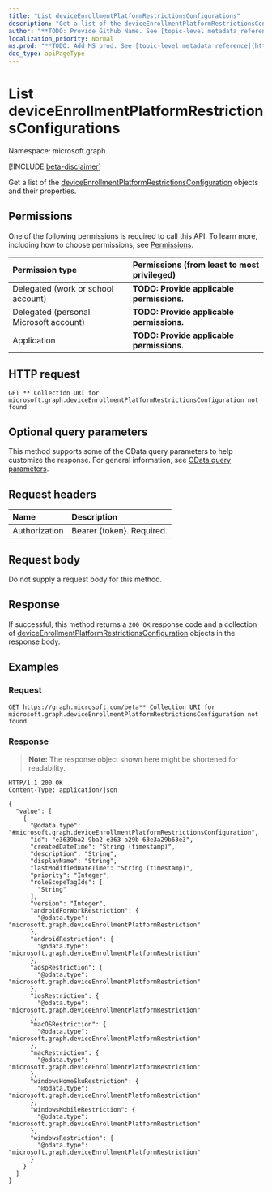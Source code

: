 ```yaml
---
title: "List deviceEnrollmentPlatformRestrictionsConfigurations"
description: "Get a list of the deviceEnrollmentPlatformRestrictionsConfiguration objects and their properties."
author: "**TODO: Provide Github Name. See [topic-level metadata reference](https://msgo.azurewebsites.net/add/document/guidelines/metadata.html#topic-level-metadata)**"
localization_priority: Normal
ms.prod: "**TODO: Add MS prod. See [topic-level metadata reference](https://msgo.azurewebsites.net/add/document/guidelines/metadata.html#topic-level-metadata)**"
doc_type: apiPageType
---
```


# List deviceEnrollmentPlatformRestrictionsConfigurations
Namespace: microsoft.graph

[!INCLUDE [beta-disclaimer](../../includes/beta-disclaimer.md)]

Get a list of the [deviceEnrollmentPlatformRestrictionsConfiguration](../resources/deviceenrollmentplatformrestrictionsconfiguration.md) objects and their properties.

## Permissions
One of the following permissions is required to call this API. To learn more, including how to choose permissions, see [Permissions](/graph/permissions-reference).

|Permission type|Permissions (from least to most privileged)|
|:---|:---|
|Delegated (work or school account)|**TODO: Provide applicable permissions.**|
|Delegated (personal Microsoft account)|**TODO: Provide applicable permissions.**|
|Application|**TODO: Provide applicable permissions.**|

## HTTP request

<!-- {
  "blockType": "ignored"
}
-->
``` http
GET ** Collection URI for microsoft.graph.deviceEnrollmentPlatformRestrictionsConfiguration not found
```

## Optional query parameters
This method supports some of the OData query parameters to help customize the response. For general information, see [OData query parameters](/graph/query-parameters).

## Request headers
|Name|Description|
|:---|:---|
|Authorization|Bearer {token}. Required.|

## Request body
Do not supply a request body for this method.

## Response

If successful, this method returns a `200 OK` response code and a collection of [deviceEnrollmentPlatformRestrictionsConfiguration](../resources/deviceenrollmentplatformrestrictionsconfiguration.md) objects in the response body.

## Examples

### Request
<!-- {
  "blockType": "request",
  "name": "list_deviceenrollmentplatformrestrictionsconfiguration"
}
-->
``` http
GET https://graph.microsoft.com/beta** Collection URI for microsoft.graph.deviceEnrollmentPlatformRestrictionsConfiguration not found
```


### Response
>**Note:** The response object shown here might be shortened for readability.
<!-- {
  "blockType": "response",
  "truncated": true,
  "@odata.type": "Collection(microsoft.graph.deviceEnrollmentPlatformRestrictionsConfiguration)"
}
-->
``` http
HTTP/1.1 200 OK
Content-Type: application/json

{
  "value": [
    {
      "@odata.type": "#microsoft.graph.deviceEnrollmentPlatformRestrictionsConfiguration",
      "id": "e3639ba2-9ba2-e363-a29b-63e3a29b63e3",
      "createdDateTime": "String (timestamp)",
      "description": "String",
      "displayName": "String",
      "lastModifiedDateTime": "String (timestamp)",
      "priority": "Integer",
      "roleScopeTagIds": [
        "String"
      ],
      "version": "Integer",
      "androidForWorkRestriction": {
        "@odata.type": "microsoft.graph.deviceEnrollmentPlatformRestriction"
      },
      "androidRestriction": {
        "@odata.type": "microsoft.graph.deviceEnrollmentPlatformRestriction"
      },
      "aospRestriction": {
        "@odata.type": "microsoft.graph.deviceEnrollmentPlatformRestriction"
      },
      "iosRestriction": {
        "@odata.type": "microsoft.graph.deviceEnrollmentPlatformRestriction"
      },
      "macOSRestriction": {
        "@odata.type": "microsoft.graph.deviceEnrollmentPlatformRestriction"
      },
      "macRestriction": {
        "@odata.type": "microsoft.graph.deviceEnrollmentPlatformRestriction"
      },
      "windowsHomeSkuRestriction": {
        "@odata.type": "microsoft.graph.deviceEnrollmentPlatformRestriction"
      },
      "windowsMobileRestriction": {
        "@odata.type": "microsoft.graph.deviceEnrollmentPlatformRestriction"
      },
      "windowsRestriction": {
        "@odata.type": "microsoft.graph.deviceEnrollmentPlatformRestriction"
      }
    }
  ]
}
```

